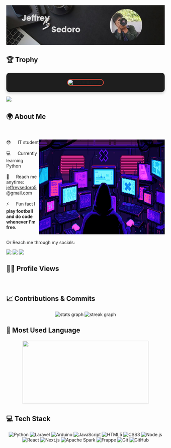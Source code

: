 <div style="text-align: center;">
 <a href="https://myzino.github.io/my-portfolio/" target="_blank">
  <img src="/assets/Jeffrey Sedoro.jpg" alt="Jeffrey">
  </a>
</div>

## <p>🏆 Trophy</p>
<p align="center" style="background-color: #1e1e1e; padding: 20px; border-radius: 10px; box-shadow: 0px 4px 8px rgba(0, 0, 0, 0.2);">
  <img src="https://github-profile-trophy.vercel.app/?username=Myzino&margin-w=5&margin-h=5&theme=darkhub&no-bg=true&no-frame=true&rank=SECRET,SSS,SS,S,AAA,AA,A,B,C&column=7" alt="GitHub Trophy" style="border: 2px solid #e74c3c; border-radius: 10px;">
</p>
<img src="https://readme-typing-svg.herokuapp.com?font=Orbitron&size=24&pause=1000&vCenter=true&color=8A2BE2&width=600&lines=Welcome+to+my+github+profile!;fwd+numbawan.;Passionate+about+tech+and+innovation.;Lover+of+coffee+and+Sport+as+well+as+coding.;Wowowowowoowow." />


## <p>🌍 About Me</p>
<br>
<p>
        <img align="right" width="400" height="300" src="/assets/68747470733a2f2f6d656469612e74656e6f722e636f6d2f336254785a34486472797341414141642f706978656c732d6e656f6e2e676966.gif">

😳 &emsp; IT student<br/><br/>
💻 &emsp; Currently learning Python <br/><br/>
🧐 &emsp; Reach me anytime: jeffreysedoro5@gmail.com<br/><br/>
⚡ &emsp; Fun fact **I play football and do code whenever I'm free.**<br/><br/>

<p>Or Reach me through my socials: </p>
<p>
<a href = "https://x.com/Jepriii08/"><img src="https://img.icons8.com/fluent/48/000000/twitter.png"/></a>
<a href = "https://www.instagram.com/jfrokz/"><img src="https://img.icons8.com/fluent/48/000000/instagram-new.png"/></a>
<a href = "https://www.facebook.com/Benkiekun/"><img src="https://img.icons8.com/color/48/000000/facebook-new.png"/></a>
</p>




## <p>🧑‍💻 Profile Views</p>
<div id="header">
  <img src="https://komarev.com/ghpvc/?username=Myzino&style=for-the-badge&color=7F00FF" alt=""/>
</div>

## <p>📈 Contributions & Commits</p>
<div align="center">
  <img src="https://github-readme-stats.vercel.app/api?username=Myzino&hide_title=false&hide_rank=true&show_icons=true&include_all_commits=true&count_private=true&disable_animations=false&bg_color=000000&title_color=8A2BE2&text_color=FFFFFF&icon_color=8A2BE2&locale=en&hide_border=false&order=1" height="200" alt="stats graph" />
    
  <img src="https://streak-stats.demolab.com?user=Myzino&locale=en&mode=daily&background=000000&stroke=8A2BE2&ring=8A2BE2&fire=FF4500&currStreakNum=FFFFFF&sideNums=FFFFFF&currStreakLabel=8A2BE2&sideLabels=FFFFFF&dates=8A2BE2&hide_border=false&border_radius=5&order=3" height="200" alt="streak graph"  />
</div>


## <p>💬 Most Used Language</p>
<p align="center">
  <img width="400" height="200" src="https://github-readme-stats.vercel.app/api/top-langs/?username=Myzino&size_weight=0.0005&count_weight=0.3&layout=compact&bg_color=000000&title_color=8A2BE2&text_color=FFFFFF&icon_color=8A2BE2">
</p>
 


## <p>💻 Tech Stack</p>
<p align="center">
  <img src="https://img.shields.io/badge/-3776AB?style=for-the-badge&logo=python&logoColor=white" alt="Python">
  <img src="https://img.shields.io/badge/-FF2D20?style=for-the-badge&logo=laravel&logoColor=white" alt="Laravel">
  <img src="https://img.shields.io/badge/-00979D?style=for-the-badge&logo=arduino&logoColor=white" alt="Arduino">
  <img src="https://img.shields.io/badge/-F7DF1E?style=for-the-badge&logo=javascript&logoColor=black" alt="JavaScript">
  <img src="https://img.shields.io/badge/-E34F26?style=for-the-badge&logo=html5&logoColor=white" alt="HTML5">
  <img src="https://img.shields.io/badge/-1572B6?style=for-the-badge&logo=css3&logoColor=white" alt="CSS3">
  <img src="https://img.shields.io/badge/-339933?style=for-the-badge&logo=nodedotjs&logoColor=white" alt="Node.js">
  <img src="https://img.shields.io/badge/-61DAFB?style=for-the-badge&logo=react&logoColor=black" alt="React">
  <img src="https://img.shields.io/badge/-000000?style=for-the-badge&logo=nextdotjs&logoColor=white" alt="Next.js">
  <img src="https://img.shields.io/badge/-E25A1C?style=for-the-badge&logo=apachespark&logoColor=white" alt="Apache Spark">
  <img src="https://img.shields.io/badge/-3498DB?style=for-the-badge&logo=frappe&logoColor=white" alt="Frappe">
  <img src="https://img.shields.io/badge/-F05032?style=for-the-badge&logo=git&logoColor=white" alt="Git">
  <img src="https://img.shields.io/badge/-181717?style=for-the-badge&logo=github&logoColor=white" alt="GitHub">
</p>


